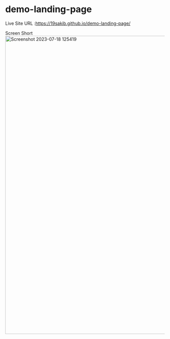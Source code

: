 # demo-landing-page
Live Site URL :https://19sakib.github.io/demo-landing-page/

Screen Short <img width="943" alt="Screenshot 2023-07-18 125419" src="https://github.com/19SAKIB/demo-landing-page/assets/105626034/88f48fe5-f131-46b4-8417-0896d5b9ee97">
